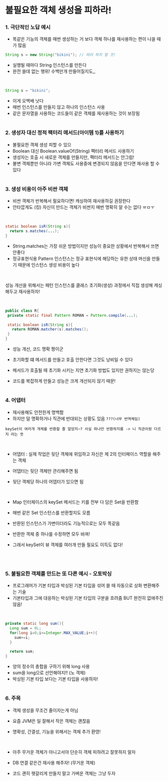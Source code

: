 # 불필요한 객체 생성을 피하라!

### 1. 극단적인 노답 예시

- 똑같은 기능의 객체를 매번 생성하는 거 보다 객체 하나를 재사용하는 편이 나을 때가 많음

```java
String s = new String("bikini"); // 따라 하지 말 것! 
```

- 실행될 때마다 String 인스턴스를 만든다
- 완전 쓸데 없는 행위! 수백만개 만들어질지도,,

<br>

```java
String s = "bikini";
```

- 이게 오백배 낫다
- 매번 인스턴스를 만들지 않고 하나의 인스턴스 사용
- 같은 문자열을 사용하는 코드들이 같은 객체를 재사용하는 것이 보장됨


#
### 2. 생성자 대신 정적 팩터리 메서드(아이템 1)를 사용하기

- 불필요한 객체 생성 피할 수 있으
- Boolean 대신 Boolean.valueOf(String) 팩터리 메서드 사용하기
- 생성자는 호출 시 새로운 객체를 만들지만, 팩터리 메서드는 안그럼!
- 불변 객체뿐만 아니라 가변 객체도 사용중에 변경되지 않음을 안다면 재사용 할 수 있다

#
### 3. 생성 비용이 아주 비싼 객체

- 비싼 객체가 반복해서 필요하다면! 캐싱하여 재사용하길 권장한다
- 안타깝게도 (킹) 자신이 만드는 객체가 비싼지 매번 명확히 알 수는 없다 ㅠㅁㅜ

<br>

```java
static boolean isR(String s){
  return s.matches(...);
}
```

- String.matches는 가장 쉬운 방법이지만 성능이 중요한 상황에서 반복해서 쓰면 안좋다
- 정규표현식용 Pattern 인스턴스는 정규 표현식에 해당하는 유한 상태 머신을 만들기 때문에 인스턴스 생성 비용이 높다

<br>

  성능 개선을 위해서는 패턴 인스턴스를 클래스 초기화(생성) 과정에서 직접 생성해 캐싱해두고 재사용하자!
 
 <br>
 
 ```java
 public class R{
  private static final Pattern ROMAN = Pattern.compile(...);
  
  static boolean isR(String s){
    return ROMAN.matcher(s).matches();
  }
 }
 ```
 
- 성능 개선, 코드 명확 짱이군
- 초기화할 떄 메서드를 만들고 호출 안한다면 그것도 낭비일 수 있다
- 메서드가 호출될 때 초기화 시키는 지연 초기화 방법도 있지만 권하지는 않는당

- 코드를 복잡하게 만들고 성능은 크게 개선되지 않기 때문!

#
### 4. 어댑터

- 재사용해도 안전한게 명백함
- 하지만 덜 명확하거나 직관에 반대되는 상황도 있음 `???(너무 번역체임)`

`keySet이 여러개 개체를 반환할 줄 알았지~? 사실 하나만 반환하지롱 -> 니 직관이랑 다르지 라는 뜻`

<br>

- 어뎁터 : 실제 작업은 뒷단 객체에 위임하고 자신은 제 2의 인터페이스 역할을 해주는 객체

- 어뎁터는 뒷단 객체만 관리해주면 됨

- 뒷단 객체당 하나의 어뎁터가 있으면 됨

<br>

- Map 인터체이스의 keySet 메서드는 키를 전부 다 담은 Set을 반환함

- 매번 같은 Set 인스턴스를 반환할지도 모름
- 반환된 인스턴스가 가변이더라도 기능적으로는 모두 똑같음
- 반환한 객체 중 하나를 수정하면 모두 바껴!
- 그래서 keySet이 뷰 객체를 여러개 만들 필요도 이득도 없다!

<br>

#
### 5. 불필요한 객체를 만드는 또 다른 예시 - 오토박싱

- 프로그래머가 기본 타입과 박싱된 기본 타입을 섞어 쓸 때 자동으로 상화 변환해주는 기술
- 기본타입과 그에 대응하는 박싱된 기본 타입의 구분을 흐려줌 BUT 완전히 없애주진 않음!

<br>

```java
private static long sum(){
  Long sum = 0L;
  for(long i=0;i<=Integer.MAX_VALUE;i++){
    sum+=i;
  }
  
  return sum;
}
```

- 양의 정수의 총합을 구하기 위해 long 사용
- sum을 long으로 선언해야지!! (노 객체)
- 박싱된 기본 타입 보다는 기본 타입을 사용하자!

#
### 6. 주목
- 객체 생성을 무조건 줄이자는게 아님

- 요즘 JVM은 일 잘해서 작은 객체는 괜찮음
- 명확성, 간결성, 기능을 위해서는 객체 추가 환영!

<br>

- 아주 무거운 객체가 아니고서야 단순히 객체 피하려고 잘못하지 말자
- DB 연결 같은건 재사용 해주자! (무거운 객체)

- 코드 괜히 헷갈리게 만들지 말고 가벼운 객체는 그냥 두자






